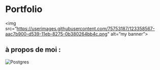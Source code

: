 # Portfolio
<img src=”https://userimages.githubusercontent.com/75753187/123358567-aac7b900-d539-11eb-8275-0b380264bb4c.png" alt=”my banner”>
## à propos de moi : 
![Postgres](https://img.shields.io/badge/postgres-%23316192.svg?style=for-the-badge&logo=postgresql&logoColor=white)
